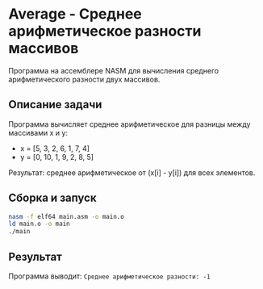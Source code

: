 # Average - Среднее арифметическое разности массивов

Программа на ассемблере NASM для вычисления среднего арифметического разности двух массивов.

## Описание задачи

Программа вычисляет среднее арифметическое для разницы между массивами x и y:
- x = [5, 3, 2, 6, 1, 7, 4]
- y = [0, 10, 1, 9, 2, 8, 5]

Результат: среднее арифметическое от (x[i] - y[i]) для всех элементов.

## Сборка и запуск

```bash
nasm -f elf64 main.asm -o main.o
ld main.o -o main
./main
```

## Результат

Программа выводит: `Среднее арифметическое разности: -1`
